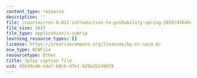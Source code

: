 ```yaml
---
content_type: resource
description: ''
file: /courses/res-6-012-introduction-to-probability-spring-2018/45b40c46eda7b8cbd7e1829a2b248829_eXf2Zak-s0o.srt
file_size: 1637
file_type: application/x-subrip
learning_resource_types: []
license: https://creativecommons.org/licenses/by-nc-sa/4.0/
ocw_type: OCWFile
resourcetype: Other
title: 3play caption file
uid: 45b40c46-eda7-b8cb-d7e1-829a2b248829
---
```

